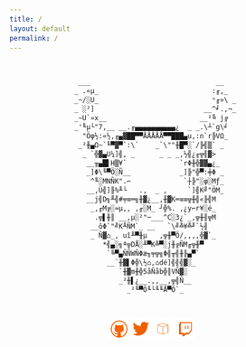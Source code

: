 ```yaml
---
title: /
layout: default
permalink: /
---
```

<p>
  <pre>
                                                                                

                     ___                               __                       
                    _ .«µ_                            :╓,_                      
                    _~/░U_                            ⁿ╓»\ _                    
                    _ ░²]                           __^╛.,¬_                    
                    _~U`»x__                       __²╚ j╔                      
                    _'╙µ└"7,__ __.╓▄▄▄▄▄▄▄▄▄▄¿  _ _.\┴`g\╛                      
                      "Öφ½:«½,╓▄▓██▀▀ÅÅÅÅÅ▀▀███▄u,:n`r╠VΩ_                      
                     _²╫▄Ω~`╙▀▓▀`:\`    _`\""╫█▀░`/╠╣▒` _                       
                      _ `╬▓▄U¼]╣, _      _ _ _,½╣¿╓╦╣▓>                         
                       __╥▄█▌H▒¥`             `rΦ╫╬▓▓▄¿_                        
                       _]Φ\╙▀Ö░Ñ__            _]╠"╬▀:╪Φ _                       
                        ^╙░MNÑK".⌐             `┼╠"░φ░Mƒ_                       
                       __,Ü╣]╟%╨└   .,  _ ,     `]╣K╝"ÖM_                       
                       __j╣D╗╨╣#╤≡═╗╫▓¿__,╫▓K═≡≡╦╫╣«╟╣M                         
                        _,╓M╔░≈µ,, ,╓░M_ ┘╬%. ,¿y⌐r¥░é_                         
                         .╦▌╫║ __,µ░²"─___^C░3¿`_,╦╫╢╦M                         
                        __ôΦ`"╝K╨ÑM`_ __   `\╝╩¥╩╜`½╢                           
                        _ Ñ▓⌂_, uî╨▀╫µ   ,╦╫▀Ö/,,,,╬▓`_                         
                           *╣▄░╗ª╦DÅ░╨▀K╩▀░j╫╔ÑM╓╦╫▀                            
                            `╚▀▄ÑÑWÑΦæ╖╤╦╗Φ╣╥╣╫╟▄▀`                             
                            __`╫▓▌Φ╬\½⌂,⌂dé]╣╣╣▓░_                              
                               `╫▓m╫╬5åÑåb╬║VÑ▓░                                
                               _²╫▌¿__.,,__,╦╣Ñ__                               
                                 _²╙▀Ö╙└╙╙Å▀Ö`_                                 
 
</pre>
</p>
<p style="text-align:center">
<a style="display:inline" target="new" href="https://github.com/0x5c4r3"><img style="display:inline" src="./img/Social_Icons/github.png"  width="7%" height=auto alt="github"></a>   <a style="display:inline" target="new" href="https://twitter.com/iamscarecrow1"><img style="display:inline" src="./img/Social_Icons/twitter.png"  width="7%" height=auto alt="twitter"></a>   <a style="display:inline" target="new" href="https://www.hackthebox.eu/home/users/profile/144238"><img style="display:inline" src="./img/Social_Icons/htb.png"  width="7%" height=auto alt="htb"></a>   <a style="display:inline" target="new" href="https://www.twitch.tv/iamscarecrow17"><img style="display:inline" src="./img/Social_Icons/twitch.png" width="7%" height=auto alt="twitch"></a>
</p>
